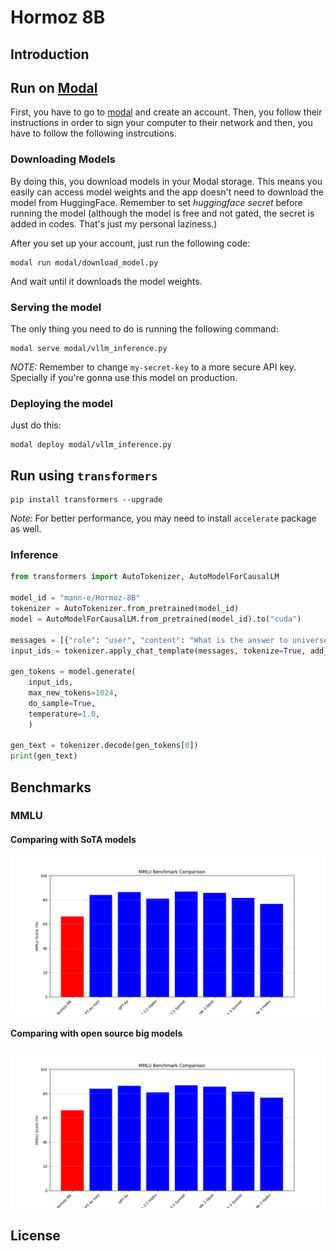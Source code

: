 # Hormoz 8B

## Introduction

## Run on [Modal](https://modal.com)

First, you have to go to [modal](https://modal.com) and create an account. Then, you follow their instructions in order to sign your computer to their network and then, you have to follow the following instrcutions.

### Downloading Models

By doing this, you download models in your Modal storage. This means you easily can access model weights and the app doesn't need to download the model from HuggingFace. Remember to set _huggingface secret_ before running the model (although the model is free and not gated, the secret is added in codes. That's just my personal laziness.)

After you set up your account, just run the following code:

```
modal run modal/download_model.py
```

And wait until it downloads the model weights.

### Serving the model 

The only thing you need to do is running the following command:

```
modal serve modal/vllm_inference.py
```

_NOTE:_ Remember to change `my-secret-key` to a more secure API key. Specially if you're gonna use this model on production.

### Deploying the model

Just do this:

```
modal deploy modal/vllm_inference.py
```

## Run using `transformers`

```
pip install transformers --upgrade
```

_Note:_ For better performance, you may need to install `accelerate` package as well. 

### Inference 

```python
from transformers import AutoTokenizer, AutoModelForCausalLM

model_id = "mann-e/Hormoz-8B"
tokenizer = AutoTokenizer.from_pretrained(model_id)
model = AutoModelForCausalLM.from_pretrained(model_id).to("cuda")

messages = [{"role": "user", "content": "What is the answer to universe, life and everything?"}]
input_ids = tokenizer.apply_chat_template(messages, tokenize=True, add_generation_prompt=True, return_tensors="pt").to("cuda")

gen_tokens = model.generate(
    input_ids, 
    max_new_tokens=1024, 
    do_sample=True, 
    temperature=1.0,
    )

gen_text = tokenizer.decode(gen_tokens[0])
print(gen_text)
```

## Benchmarks

### MMLU 

#### Comparing with SoTA models

<p align="center">
    <img src="mmlu_sota.png" />
</p>

#### Comparing with open source big models

<p align="center">
    <img src="mmlu_sota.png" />
</p>

## License